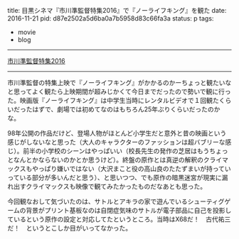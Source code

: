 title: 目黒シネマ『市川準監督特集2016』で『ノーライフキング』を観た
date: 2016-11-21
pid: d87e2502a5d6ba0a7b5958d83c66fa3a
status: p
tags:
- movie
- blog
---

[市川準監督特集2016][1]

---- 

市川準監督の特集上映で『ノーライフキング』がかかるのかーちょっと観たいなと思ってよく観たら上映期間が超みじかくて今日までだったので勢いで観に行った。映画版『ノーライフキング』は中学生当時にレンタルビデオで１回観たくらいだったはずで、劇場では初めてなのはもちろん25年ぶりくらいだったのかな。

98年公開の作品だけど、登場人物がほとんど小学生だと意外と昔の映画という感じがしないなと思った（大人のキャラクターのファッションは超バブリーな感じ）。前半の小学校のシーンはやっぱいい（校長先生の発作の芝居はもうちょっとなんとかならないのかとか思うけど）。終盤の原作とは真逆の解釈のクライマックスもやっぱり嫌いではない（大沢まこと役の高山良のたたずまいが持っていっている部分が多いんだと思う）、と思いつつ、でも原作の暗黒迷宮が現実に漏れ出すクライマックスも映像で観てみたかったものだなあとも思った。

今回観なおして気づいたのは、サトルとアキラの家で遊んでいるシューティグゲームの背景がプリント基板なのは自閉症気味のサトルが電子部品に自己を投影しているという原作の設定と対応してたというところ。当時はX68だ！　古代祐三だ！　というとこしか目がいってなかった。




[1]:	http://www.okura-movie.co.jp/meguro_cinema/event/ichikawajun/